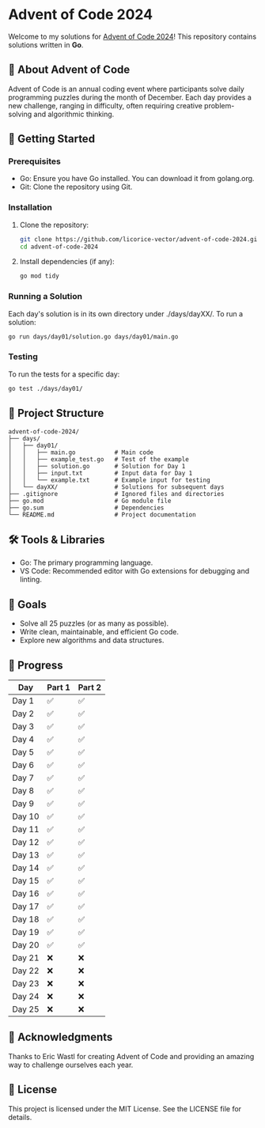 # Advent of Code 2024

Welcome to my solutions for [Advent of Code 2024](https://adventofcode.com/2024)! This repository contains solutions written in **Go**.

## 🎄 About Advent of Code
Advent of Code is an annual coding event where participants solve daily programming puzzles during the month of December. Each day provides a new challenge, ranging in difficulty, often requiring creative problem-solving and algorithmic thinking.

## 🚀 Getting Started

### Prerequisites
- Go: Ensure you have Go installed. You can download it from golang.org.
- Git: Clone the repository using Git.

### Installation
1. Clone the repository:
   ```bash
   git clone https://github.com/licorice-vector/advent-of-code-2024.git
   cd advent-of-code-2024
   ```

2. Install dependencies (if any):
   ```bash
   go mod tidy
   ```

### Running a Solution
Each day's solution is in its own directory under ./days/dayXX/. To run a solution:
   ```bash
   go run days/day01/solution.go days/day01/main.go
   ```

### Testing
To run the tests for a specific day:
   ```bash
   go test ./days/day01/
   ```

## 📂 Project Structure
```
advent-of-code-2024/
├── days/
│   ├── day01/
│   │   ├── main.go           # Main code
│   │   ├── example_test.go   # Test of the example
│   │   ├── solution.go       # Solution for Day 1
│   │   ├── input.txt         # Input data for Day 1
│   │   └── example.txt       # Example input for testing
│   └── dayXX/                # Solutions for subsequent days
├── .gitignore                # Ignored files and directories
├── go.mod                    # Go module file
├── go.sum                    # Dependencies
└── README.md                 # Project documentation
```

## 🛠 Tools & Libraries
- Go: The primary programming language.
- VS Code: Recommended editor with Go extensions for debugging and linting.

## 🎯 Goals
- Solve all 25 puzzles (or as many as possible).
- Write clean, maintainable, and efficient Go code.
- Explore new algorithms and data structures.

## 📅 Progress
| Day   | Part 1 | Part 2 |
|-------|--------|--------|
| Day 1 | ✅     | ✅     |
| Day 2 | ✅     | ✅     |
| Day 3 | ✅     | ✅     |
| Day 4 | ✅     | ✅     |
| Day 5 | ✅     | ✅     |
| Day 6 | ✅     | ✅     |
| Day 7 | ✅     | ✅     |
| Day 8 | ✅     | ✅     |
| Day 9 | ✅     | ✅     |
| Day 10| ✅     | ✅     |
| Day 11| ✅     | ✅     |
| Day 12| ✅     | ✅     |
| Day 13| ✅     | ✅     |
| Day 14| ✅     | ✅     |
| Day 15| ✅     | ✅     |
| Day 16| ✅     | ✅     |
| Day 17| ✅     | ✅     |
| Day 18| ✅     | ✅     |
| Day 19| ✅     | ✅     |
| Day 20| ✅     | ✅     |
| Day 21| ❌     | ❌     |
| Day 22| ❌     | ❌     |
| Day 23| ❌     | ❌     |
| Day 24| ❌     | ❌     |
| Day 25| ❌     | ❌     |

## 🌟 Acknowledgments
Thanks to Eric Wastl for creating Advent of Code and providing an amazing way to challenge ourselves each year.

## 📜 License
This project is licensed under the MIT License. See the LICENSE file for details.
